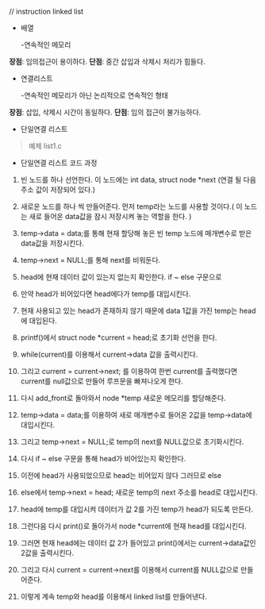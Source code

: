 // instruction linked list


* 배열 

	-연속적인 메모리 

**장점**: 임의접근이 용이하다. 
**단점**: 중간 삽입과 삭제시 처리가 힘들다. 

* 연결리스트 

	-연속적인 메모리가 아닌 논리적으로 연속적인 형태

**장점**: 삽입, 삭제시 시간이 동일하다. 
**단점**: 임의 접근이 불가능하다. 

* 단일연결 리스트 

> 예제 list1.c

* 단일연결 리스트 코드 과정

1. 빈 노드를 하나 선언한다. 이 노드에는 int data, struct node *next (연결 될 다음 주소 값이 저장되어 있다.)

2. 새로운 노드를 하나 씩 만들어준다. 먼저 temp라는 노드를 사용할 것이다.( 이 노드는 새로 들어온 data값을 잠시 저장시켜 놓는 역할을 한다. )

3. temp->data = data;를 통해 현재 할당해 놓은 빈 temp 노드에 매개변수로 받은 data값을 저장시킨다. 

4. temp->next = NULL;를 통해 next를 비워둔다. 

5. head에 현재 데이터 값이 있는지 없는지 확인한다. if ~ else 구문으로 

6. 만약 head가 비어있다면 head에다가 temp를 대입시킨다. 

7. 현재 사용되고 있는 head가 존재하지 않기 때문에 data 1값을 가진 temp는 head에 대입된다. 
8. printf()에서 struct node *current = head;로 초기화 선언을 한다. 

9. while(current)를 이용해서 current->data 값을 출력시킨다. 

10. 그리고 current = current->next; 를 이용하여 한번 current를 출력했다면 current를 null값으로 만들어 루프문을 빠져나오게 한다. 

11. 다시 add_front로 돌아와서 node *temp 새로운 메모리를 할당해준다. 

12. temp->data = data;를 이용하여 새로 매개변수로 들어온 2값을 temp->data에 대입시킨다. 

13. 그리고 temp->next = NULL;로 temp의 next를 NULL값으로 초기화시킨다. 

14. 다시 if ~ else 구문을 통해 head가 비어있는지 확인한다. 

15. 이전에 head가 사용되었으므로 head는 비어있지 않다 그러므로 else

16. else에서 temp->next = head; 새로운 temp의 next 주소를 head로 대입시킨다. 

17. head에 temp를 대입시켜 데이터가 값 2를 가진 temp가 head가 되도록 만든다. 

18. 그런다음 다시 print()로 돌아가서 node *current에 현재 head를 대입시킨다. 

19. 그러면 현재 head에는 데이터 값 2가 들어있고 print()에서는 current->data값인 2값을 출력시킨다. 

20. 그리고 다시 current = current->next를 이용해서 current를 NULL값으로 만들어준다. 

21. 이렇게 계속 temp와 head를 이용해서 linked list를 만들어낸다. 




